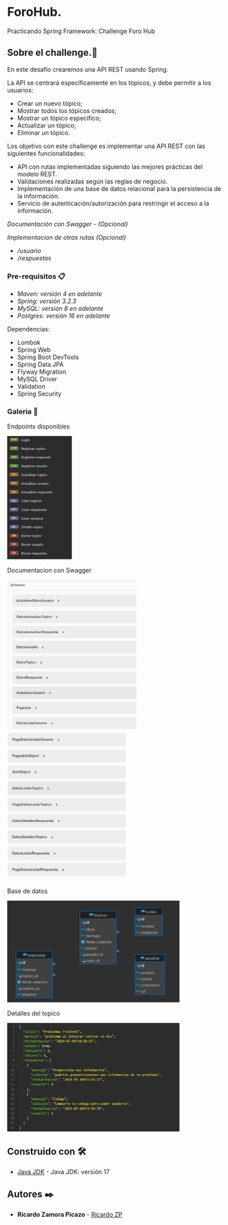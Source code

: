 # ForoHub.
Practicando Spring Framework: Challenge Foro Hub

## Sobre el challenge.🚀
En este desafío crearemos una API REST usando Spring.

La API se centrará específicamente en los tópicos, y debe permitir a los usuarios:
* Crear un nuevo tópico;
* Mostrar todos los tópicos creados;
* Mostrar un tópico específico;
* Actualizar un tópico;
* Eliminar un tópico.

Los objetivo con este challenge es implementar una API REST con las siguientes funcionalidades:

* API con rutas implementadas siguiendo las mejores prácticas del modelo REST.
* Validaciones realizadas según las reglas de negocio.
* Implementación de una base de datos relacional para la persistencia de la información.
* Servicio de autenticación/autorización para restringir el acceso a la información.
  
_Documentación con Swagger - (Opcional)_

_Implementacion de otras rutas (Opcional)_
* _/usuario_
* _/respuestas_

### Pre-requisitos 📋
* _Maven: versión 4 en adelante_
* _Spring: versión 3.2.3_
* _MySQL: versión 8 en adelante_
* _Postgres: versión 16 en adelante_

Dependencias:
* Lombok
* Spring Web
* Spring Boot DevTools
* Spring Data JPA
* Flyway Migration
* MySQL Driver
* Validation
* Spring Security


### Galeria 📌
Endpoints disponibles

<img src="img/HttpRequest.png" alt="Mensaje de bienvenida" width="150"/>

Documentacion con Swagger

<img src="img/documentacion1.png" alt="Mensaje de bienvenida" width="300"/> <img src="img/documentacion2.png" alt="Mensaje de bienvenida" width="275"/>

Base de datos

<img src="img/DB.png" alt="Mensaje de bienvenida" width="400"/>

Detalles del topico

<img src="img/detallesTopico.png" alt="Mensaje de bienvenida" width="400"/>

## Construido con 🛠️
* [Java JDK](https://www.oracle.com/br/java/technologies/downloads/) - Java JDK: versión 17

## Autores ✒️
* **Ricardo Zamora Picazo** - [Ricardo ZP](https://github.com/pzric)
